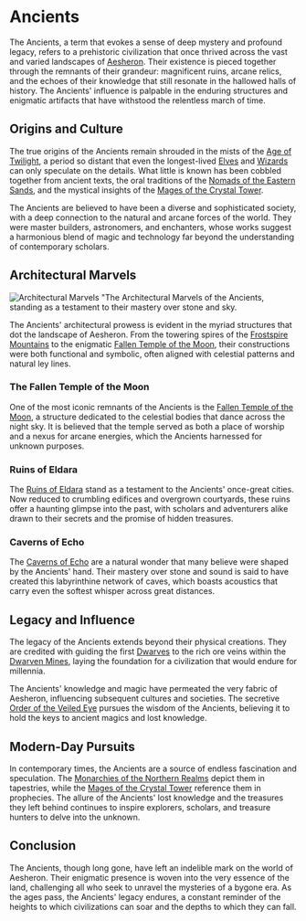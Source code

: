 # Ancients

The Ancients, a term that evokes a sense of deep mystery and profound legacy, refers to a prehistoric civilization that once thrived across the vast and varied landscapes of [Aesheron](Aesheron.md). Their existence is pieced together through the remnants of their grandeur: magnificent ruins, arcane relics, and the echoes of their knowledge that still resonate in the hallowed halls of history. The Ancients' influence is palpable in the enduring structures and enigmatic artifacts that have withstood the relentless march of time.

## Origins and Culture

The true origins of the Ancients remain shrouded in the mists of the [Age of Twilight](Age%20of%20Twilight.md), a period so distant that even the longest-lived [Elves](Elf.md) and [Wizards](Wizard.md) can only speculate on the details. What little is known has been cobbled together from ancient texts, the oral traditions of the [Nomads of the Eastern Sands](Nomads%20of%20the%20Eastern%20Sands.md), and the mystical insights of the [Mages of the Crystal Tower](Mages%20of%20the%20Crystal%20Tower.md).

The Ancients are believed to have been a diverse and sophisticated society, with a deep connection to the natural and arcane forces of the world. They were master builders, astronomers, and enchanters, whose works suggest a harmonious blend of magic and technology far beyond the understanding of contemporary scholars.

## Architectural Marvels

![Architectural Marvels](../../images/Ancients_S_Architectural%20Marvels.png)
"The Architectural Marvels of the Ancients, standing as a testament to their mastery over stone and sky.

The Ancients' architectural prowess is evident in the myriad structures that dot the landscape of Aesheron. From the towering spires of the [Frostspire Mountains](Frostspire%20Mountains.md) to the enigmatic [Fallen Temple of the Moon](Fallen%20Temple%20of%20the%20Moon.md), their constructions were both functional and symbolic, often aligned with celestial patterns and natural ley lines.

### The Fallen Temple of the Moon

One of the most iconic remnants of the Ancients is the [Fallen Temple of the Moon](Fallen%20Temple%20of%20the%20Moon.md), a structure dedicated to the celestial bodies that dance across the night sky. It is believed that the temple served as both a place of worship and a nexus for arcane energies, which the Ancients harnessed for unknown purposes.

### Ruins of Eldara

The [Ruins of Eldara](Ruins%20of%20Eldara.md) stand as a testament to the Ancients' once-great cities. Now reduced to crumbling edifices and overgrown courtyards, these ruins offer a haunting glimpse into the past, with scholars and adventurers alike drawn to their secrets and the promise of hidden treasures.

### Caverns of Echo

The [Caverns of Echo](Caverns%20of%20Echo.md) are a natural wonder that many believe were shaped by the Ancients' hand. Their mastery over stone and sound is said to have created this labyrinthine network of caves, which boasts acoustics that carry even the softest whisper across great distances.

## Legacy and Influence

The legacy of the Ancients extends beyond their physical creations. They are credited with guiding the first [Dwarves](Dwarves.md) to the rich ore veins within the [Dwarven Mines](Dwarven%20Mines.md), laying the foundation for a civilization that would endure for millennia.

The Ancients' knowledge and magic have permeated the very fabric of Aesheron, influencing subsequent cultures and societies. The secretive [Order of the Veiled Eye](Order%20of%20the%20Veiled%20Eye.md) pursues the wisdom of the Ancients, believing it to hold the keys to ancient magics and lost knowledge.

## Modern-Day Pursuits

In contemporary times, the Ancients are a source of endless fascination and speculation. The [Monarchies of the Northern Realms](Monarchies%20of%20the%20Northern%20Realms.md) depict them in tapestries, while the [Mages of the Crystal Tower](Mages%20of%20the%20Crystal%20Tower.md) reference them in prophecies. The allure of the Ancients' lost knowledge and the treasures they left behind continues to inspire explorers, scholars, and treasure hunters to delve into the unknown.

## Conclusion

The Ancients, though long gone, have left an indelible mark on the world of Aesheron. Their enigmatic presence is woven into the very essence of the land, challenging all who seek to unravel the mysteries of a bygone era. As the ages pass, the Ancients' legacy endures, a constant reminder of the heights to which civilizations can soar and the depths to which they can fall.